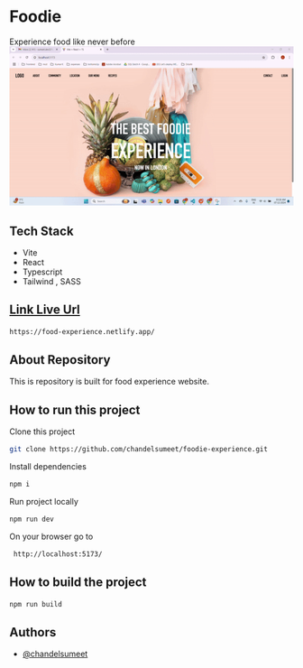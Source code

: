 # Foodie

Experience food like never before
![Food Experience](https://github.com/chandelsumeet/foodie-experience/blob/main/public/food-experience.gif)

## Tech Stack

- Vite
- React
- Typescript
- Tailwind , SASS

## [Link Live Url](https://foodie-experience.netlify.app/)

```sh
https://food-experience.netlify.app/
```

## About Repository

This is repository is built for food experience website.

## How to run this project

Clone this project

```sh
git clone https://github.com/chandelsumeet/foodie-experience.git
```

Install dependencies

```sh
npm i
```

Run project locally

```sh
npm run dev
```

On your browser go to

```sh
 http://localhost:5173/
```

## How to build the project

```sh
npm run build
```

## Authors

- [@chandelsumeet](https://github.com/chandelsumeet)
